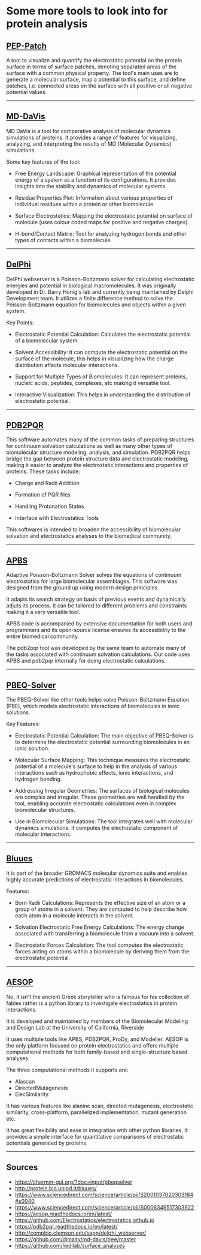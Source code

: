 # Some more tools to look into for protein analysis

## [PEP-Patch](https://github.com/liedllab/surface_analyses)
A tool to visualize and quantify the electrostatic potential on the protein surface in terms of surface patches, denoting separated areas of the surface with a common physical property. The tool's main uses are to generate a molecular surface, map a potential to this surface, and define patches, i.e. connected areas on the surface with all positive or all negative potential values.

--------------------------------------------------------------------------------------

## [MD-DaVis](https://github.com/djmaity/md-davis/tree/master)
MD DaVis is a tool for comparative analysis of molecular dynamics simulations of proteins. It provides a range of features for visualizing, analyzing, and interpreting the results of MD (Molecular Dynamics) simulations.

Some key features of the tool:

- Free Energy Landscape: Graphical representation of the potential energy of a system as a function of its configurations. It provides insights into the stability and dynamics of molecular systems.
 
- Residue Properties Plot: Information about various properties of individual residues within a protein or other biomolecule.
 
- Surface Electrostatics: Mapping the electrostatic potential on surface of molecule (uses colour coded maps for positive and negative charges).
  
- H-bond/Contact Matrix: Tool for analyzing hydrogen bonds and other types of contacts within a biomolecule.

--------------------------------------------------------------------------------------

## [DelPhi](http://compbio.clemson.edu/sapp/delphi_webserver/)
DelPhi webserver is a Poisson-Boltzmann solver for calculating electrostatic energies and potential in biological macromolecules. It was originally developed in Dr. Barry Honig's lab and currently being maintained by Delphi Development team. It utilizes a finite difference method to solve the Poisson-Boltzmann equation for biomolecules and objects within a given system.

Key Points:

- Electrostatic Potential Calculation: Calculates the electrostatic potential of a biomolecular system.

- Solvent Accessibility: It can compute the electrostatic potential on the surface of the molecule, this helps in visualizing how the charge distribution affects molecular interactions.

- Support for Multiple Types of Biomolecules: It can represent proteins, nucleic acids, peptides, complexes, etc making it versatile tool.
  
- Interactive Visualization: This helps in understanding the distribution of electrostatic potential.

--------------------------------------------------------------------------------------

## [PDB2PQR](https://pdb2pqr.readthedocs.io/en/latest/)
This software automates many of the common tasks of preparing structures for continuum solvation calculations as well as many other types of biomolecular structure modeling, analysis, and simulation. PDB2PQR helps bridge the gap between protein structure data and electrostatic modeling, making it easier to analyze the electrostatic interactions and properties of proteins. These tasks include:

- Charge and Radii Addition

- Formation of PQR files
  
- Handling Protonation States
  
- Interface with Electrostatics Tools

This softwares is intended to broaden the accessibility of biomolecular solvation and electrostatics analyses to the biomedical community.

--------------------------------------------------------------------------------------

## [APBS](https://www.poissonboltzmann.org/)
Adaptive Poisson-Boltzmann Solver solves the equations of continuum electrostatics for large biomolecular assemblages. This software was designed from the ground up using modern design principles.

It adapts its search strategy on basis of previous events and dynamically adjuts its process. It can be tailored to different problems and constraints making it a very versatile tool.

APBS code is accompanied by extensive documentation for both users and programmers and its open-source license ensures its accessibility to the entire biomedical community.

The pdb2pqr tool was developed by the same team to automate many of the tasks associated with continuum solvation calculations. Our code uses APBS and pdb2pqr internally for doing electrostatic calculations.

--------------------------------------------------------------------------------------

## [PBEQ-Solver](https://charmm-gui.org/?doc=input/pbeqsolver)

The PBEQ-Solver like other tools helps solve Poisson-Boltzmann Equation (PBE), which models electrostatic interactions of biomolecules in ionic solutions.

Key Features:

- Electrostatic Potential Calculation: The main objective of PBEQ-Solver is to determine the electrostatic potential surrounding biomolecules in an ionic solution.

- Molecular Surface Mapping: This technique measures the electrostatic potential of a molecule's surface to help in the analysis of various interactions such as hydrophobic effects, ionic interactions, and hydrogen bonding.

- Addressing Irregular Geometries: The surfaces of biological molecules are complex and irregular. These geometries are well handled by the tool, enabling accurate electrostatic calculations even in complex biomolecular structures.

- Use in Biomolecular Simulations: The tool integrates well with molecular dynamics simulations. It computes the electrostatic component of molecular interactions.

--------------------------------------------------------------------------------------

## [Bluues](http://protein.bio.unipd.it/bluues/)
It is part of the broader GROMACS molecular dynamics suite and enables highly accurate predictions of electrostatic interactions in biomolecules.

Features:
- Born Radii Calculations: Represents the effective size of an atom or a group of atoms in a solvent. They are computed to help describe how each atom in a molecule interacts in the solvent.

- Solvation Electrostatic Free Energy Calculations: The energy change associated with transferring a biomolecule from a vacuum into a solvent.

- Electrostatic Forces Calculation: The tool computes the electrostatic forces acting on atoms within a biomolecule by deriving them from the electrostatic potential.

--------------------------------------------------------------------------------------

## [AESOP](https://aesop.readthedocs.io/en/latest/)
No, it isn't the ancient Greek storyteller who is famous for his collection of fables rather is a python library to investigate electrostatics in protein interactions.

It is developed and maintained by members of the Biomolecular Modeling and Design Lab at the University of California, Riverside

It uses multiple tools like APBS, PDB2PQR, ProDy, and Modeller. AESOP is the only platform focused on protein electrostatics and offers multiple computational methods for both family-based and single-structure based analyses.

The three computational methods it supports are: 
- Alascan
- DirectedMutagenesis
- ElecSimilarity.

It has various features like alanine scan, directed mutagenesis, electrostatic similarity, cross-platform, parallelized implementation, mutant generation etc.

It has great flexibility and ease in integration with other python libraries. It provides a simple interface for quantitative comparisons of electrostatic potentials generated by proteins

--------------------------------------------------------------------------------------


## Sources
 
 - https://charmm-gui.org/?doc=input/pbeqsolver
 - http://protein.bio.unipd.it/bluues/	
 - https://www.sciencedirect.com/science/article/pii/S2001037020303184#s0040
 - https://www.sciencedirect.com/science/article/pii/S0006349517303922
 - https://aesop.readthedocs.io/en/latest/
 - https://github.com/Electrostatics/electrostatics.github.io
 - https://pdb2pqr.readthedocs.io/en/latest/
 - http://compbio.clemson.edu/sapp/delphi_webserver/
 - https://github.com/djmaity/md-davis/tree/master
 - https://github.com/liedllab/surface_analyses

